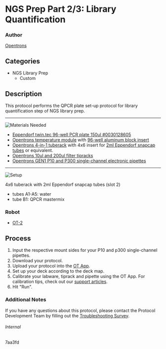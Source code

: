 # NGS Prep Part 2/3: Library Quantification

### Author
[Opentrons](https://opentrons.com/)

## Categories
* NGS Library Prep
	* Custom

## Description
This protocol performs the QPCR plate set-up protocol for library quantification step of NGS library prep.

---
![Materials Needed](https://s3.amazonaws.com/opentrons-protocol-library-website/custom-README-images/001-General+Headings/materials.png)

* [Eppendorf twin.tec 96-well PCR plate 150ul #0030128605](https://online-shop.eppendorf.com/OC-en/Laboratory-Consumables-44512/Plates-44516/Eppendorf-twin.tec-PCR-Plates-PF-8180.html)
* [Opentrons temperature module](https://shop.opentrons.com/collections/hardware-modules/products/tempdeck) with [96-well aluminum block insert](https://shop.opentrons.com/collections/hardware-modules/products/aluminum-block-set)
* [Opentrons 4-in-1 tuberack](https://shop.opentrons.com/products/tube-rack-set-1?_ga=2.256255875.900706806.1575911292-1245111371.1550251253) with 4x6 insert for [2ml Eppendorf snapcap tubes](https://online-shop.eppendorf.us/US-en/Laboratory-Consumables-44512/Tubes-44515/Eppendorf-Safe-Lock-Tubes-PF-8863.html) or equivalent.
* [Opentrons 10ul and 200ul filter tipracks](https://shop.opentrons.com/collections/opentrons-tips)
* [Opentrons GEN1 P10 and P300 single-channel electronic pipettes](https://shop.opentrons.com/collections/ot-2-pipettes/products/single-channel-electronic-pipette)

---
![Setup](https://s3.amazonaws.com/opentrons-protocol-library-website/custom-README-images/001-General+Headings/Setup.png)

4x6 tuberack with 2ml Eppendorf snapcap tubes (slot 2)
* tubes A1-A5: water
* tube B1: QPCR mastermix

### Robot
* [OT-2](https://opentrons.com/ot-2)

## Process
1. Input the respective mount sides for your P10 and p300 single-channel pipettes.
2. Download your protocol.
3. Upload your protocol into the [OT App](https://opentrons.com/ot-app).
4. Set up your deck according to the deck map.
5. Calibrate your labware, tiprack and pipette using the OT App. For calibration tips, check out our [support articles](https://support.opentrons.com/en/collections/1559720-guide-for-getting-started-with-the-ot-2).
6. Hit "Run".

### Additional Notes
If you have any questions about this protocol, please contact the Protocol Development Team by filling out the [Troubleshooting Survey](https://protocol-troubleshooting.paperform.co/).

###### Internal
7aa3fd
